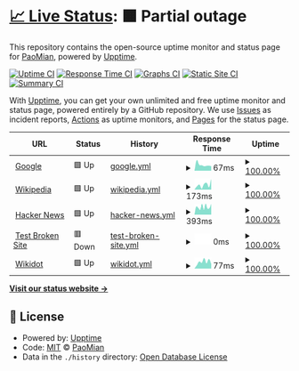 # [📈 Live Status](https://PaoMian0806.github.io/Pao-Upptime-Test): <!--live status--> **🟧 Partial outage**

This repository contains the open-source uptime monitor and status page for [PaoMian](https://PaoMian0806.github.io/Pao-Upptime-Test), powered by [Upptime](https://github.com/upptime/upptime).

[![Uptime CI](https://github.com/PaoMian0806/Pao-Upptime-Test/workflows/Uptime%20CI/badge.svg)](https://github.com/PaoMian0806/Pao-Upptime-Test/actions?query=workflow%3A%22Uptime+CI%22)
[![Response Time CI](https://github.com/PaoMian0806/Pao-Upptime-Test/workflows/Response%20Time%20CI/badge.svg)](https://github.com/PaoMian0806/Pao-Upptime-Test/actions?query=workflow%3A%22Response+Time+CI%22)
[![Graphs CI](https://github.com/PaoMian0806/Pao-Upptime-Test/workflows/Graphs%20CI/badge.svg)](https://github.com/PaoMian0806/Pao-Upptime-Test/actions?query=workflow%3A%22Graphs+CI%22)
[![Static Site CI](https://github.com/PaoMian0806/Pao-Upptime-Test/workflows/Static%20Site%20CI/badge.svg)](https://github.com/PaoMian0806/Pao-Upptime-Test/actions?query=workflow%3A%22Static+Site+CI%22)
[![Summary CI](https://github.com/PaoMian0806/Pao-Upptime-Test/workflows/Summary%20CI/badge.svg)](https://github.com/PaoMian0806/Pao-Upptime-Test/actions?query=workflow%3A%22Summary+CI%22)

With [Upptime](https://upptime.js.org), you can get your own unlimited and free uptime monitor and status page, powered entirely by a GitHub repository. We use [Issues](https://github.com/PaoMian0806/Pao-Upptime-Test/issues) as incident reports, [Actions](https://github.com/PaoMian0806/Pao-Upptime-Test/actions) as uptime monitors, and [Pages](https://PaoMian0806.github.io/Pao-Upptime-Test) for the status page.

<!--start: status pages-->
<!-- This summary is generated by Upptime (https://github.com/upptime/upptime) -->
<!-- Do not edit this manually, your changes will be overwritten -->
<!-- prettier-ignore -->
| URL | Status | History | Response Time | Uptime |
| --- | ------ | ------- | ------------- | ------ |
| <img alt="" src="https://icons.duckduckgo.com/ip3/www.google.com.ico" height="13"> [Google](https://www.google.com) | 🟩 Up | [google.yml](https://github.com/PaoMian0806/Pao-Upptime-Test/commits/HEAD/history/google.yml) | <details><summary><img alt="Response time graph" src="./graphs/google/response-time-week.png" height="20"> 67ms</summary><br><a href="https://PaoMian0806.github.io/Pao-Upptime-Test/history/google"><img alt="Response time 67" src="https://img.shields.io/endpoint?url=https%3A%2F%2Fraw.githubusercontent.com%2FPaoMian0806%2FPao-Upptime-Test%2FHEAD%2Fapi%2Fgoogle%2Fresponse-time.json"></a><br><a href="https://PaoMian0806.github.io/Pao-Upptime-Test/history/google"><img alt="24-hour response time 67" src="https://img.shields.io/endpoint?url=https%3A%2F%2Fraw.githubusercontent.com%2FPaoMian0806%2FPao-Upptime-Test%2FHEAD%2Fapi%2Fgoogle%2Fresponse-time-day.json"></a><br><a href="https://PaoMian0806.github.io/Pao-Upptime-Test/history/google"><img alt="7-day response time 67" src="https://img.shields.io/endpoint?url=https%3A%2F%2Fraw.githubusercontent.com%2FPaoMian0806%2FPao-Upptime-Test%2FHEAD%2Fapi%2Fgoogle%2Fresponse-time-week.json"></a><br><a href="https://PaoMian0806.github.io/Pao-Upptime-Test/history/google"><img alt="30-day response time 67" src="https://img.shields.io/endpoint?url=https%3A%2F%2Fraw.githubusercontent.com%2FPaoMian0806%2FPao-Upptime-Test%2FHEAD%2Fapi%2Fgoogle%2Fresponse-time-month.json"></a><br><a href="https://PaoMian0806.github.io/Pao-Upptime-Test/history/google"><img alt="1-year response time 67" src="https://img.shields.io/endpoint?url=https%3A%2F%2Fraw.githubusercontent.com%2FPaoMian0806%2FPao-Upptime-Test%2FHEAD%2Fapi%2Fgoogle%2Fresponse-time-year.json"></a></details> | <details><summary><a href="https://PaoMian0806.github.io/Pao-Upptime-Test/history/google">100.00%</a></summary><a href="https://PaoMian0806.github.io/Pao-Upptime-Test/history/google"><img alt="All-time uptime 100.00%" src="https://img.shields.io/endpoint?url=https%3A%2F%2Fraw.githubusercontent.com%2FPaoMian0806%2FPao-Upptime-Test%2FHEAD%2Fapi%2Fgoogle%2Fuptime.json"></a><br><a href="https://PaoMian0806.github.io/Pao-Upptime-Test/history/google"><img alt="24-hour uptime 100.00%" src="https://img.shields.io/endpoint?url=https%3A%2F%2Fraw.githubusercontent.com%2FPaoMian0806%2FPao-Upptime-Test%2FHEAD%2Fapi%2Fgoogle%2Fuptime-day.json"></a><br><a href="https://PaoMian0806.github.io/Pao-Upptime-Test/history/google"><img alt="7-day uptime 100.00%" src="https://img.shields.io/endpoint?url=https%3A%2F%2Fraw.githubusercontent.com%2FPaoMian0806%2FPao-Upptime-Test%2FHEAD%2Fapi%2Fgoogle%2Fuptime-week.json"></a><br><a href="https://PaoMian0806.github.io/Pao-Upptime-Test/history/google"><img alt="30-day uptime 100.00%" src="https://img.shields.io/endpoint?url=https%3A%2F%2Fraw.githubusercontent.com%2FPaoMian0806%2FPao-Upptime-Test%2FHEAD%2Fapi%2Fgoogle%2Fuptime-month.json"></a><br><a href="https://PaoMian0806.github.io/Pao-Upptime-Test/history/google"><img alt="1-year uptime 100.00%" src="https://img.shields.io/endpoint?url=https%3A%2F%2Fraw.githubusercontent.com%2FPaoMian0806%2FPao-Upptime-Test%2FHEAD%2Fapi%2Fgoogle%2Fuptime-year.json"></a></details>
| <img alt="" src="https://icons.duckduckgo.com/ip3/en.wikipedia.org.ico" height="13"> [Wikipedia](https://en.wikipedia.org) | 🟩 Up | [wikipedia.yml](https://github.com/PaoMian0806/Pao-Upptime-Test/commits/HEAD/history/wikipedia.yml) | <details><summary><img alt="Response time graph" src="./graphs/wikipedia/response-time-week.png" height="20"> 173ms</summary><br><a href="https://PaoMian0806.github.io/Pao-Upptime-Test/history/wikipedia"><img alt="Response time 173" src="https://img.shields.io/endpoint?url=https%3A%2F%2Fraw.githubusercontent.com%2FPaoMian0806%2FPao-Upptime-Test%2FHEAD%2Fapi%2Fwikipedia%2Fresponse-time.json"></a><br><a href="https://PaoMian0806.github.io/Pao-Upptime-Test/history/wikipedia"><img alt="24-hour response time 173" src="https://img.shields.io/endpoint?url=https%3A%2F%2Fraw.githubusercontent.com%2FPaoMian0806%2FPao-Upptime-Test%2FHEAD%2Fapi%2Fwikipedia%2Fresponse-time-day.json"></a><br><a href="https://PaoMian0806.github.io/Pao-Upptime-Test/history/wikipedia"><img alt="7-day response time 173" src="https://img.shields.io/endpoint?url=https%3A%2F%2Fraw.githubusercontent.com%2FPaoMian0806%2FPao-Upptime-Test%2FHEAD%2Fapi%2Fwikipedia%2Fresponse-time-week.json"></a><br><a href="https://PaoMian0806.github.io/Pao-Upptime-Test/history/wikipedia"><img alt="30-day response time 173" src="https://img.shields.io/endpoint?url=https%3A%2F%2Fraw.githubusercontent.com%2FPaoMian0806%2FPao-Upptime-Test%2FHEAD%2Fapi%2Fwikipedia%2Fresponse-time-month.json"></a><br><a href="https://PaoMian0806.github.io/Pao-Upptime-Test/history/wikipedia"><img alt="1-year response time 173" src="https://img.shields.io/endpoint?url=https%3A%2F%2Fraw.githubusercontent.com%2FPaoMian0806%2FPao-Upptime-Test%2FHEAD%2Fapi%2Fwikipedia%2Fresponse-time-year.json"></a></details> | <details><summary><a href="https://PaoMian0806.github.io/Pao-Upptime-Test/history/wikipedia">100.00%</a></summary><a href="https://PaoMian0806.github.io/Pao-Upptime-Test/history/wikipedia"><img alt="All-time uptime 100.00%" src="https://img.shields.io/endpoint?url=https%3A%2F%2Fraw.githubusercontent.com%2FPaoMian0806%2FPao-Upptime-Test%2FHEAD%2Fapi%2Fwikipedia%2Fuptime.json"></a><br><a href="https://PaoMian0806.github.io/Pao-Upptime-Test/history/wikipedia"><img alt="24-hour uptime 100.00%" src="https://img.shields.io/endpoint?url=https%3A%2F%2Fraw.githubusercontent.com%2FPaoMian0806%2FPao-Upptime-Test%2FHEAD%2Fapi%2Fwikipedia%2Fuptime-day.json"></a><br><a href="https://PaoMian0806.github.io/Pao-Upptime-Test/history/wikipedia"><img alt="7-day uptime 100.00%" src="https://img.shields.io/endpoint?url=https%3A%2F%2Fraw.githubusercontent.com%2FPaoMian0806%2FPao-Upptime-Test%2FHEAD%2Fapi%2Fwikipedia%2Fuptime-week.json"></a><br><a href="https://PaoMian0806.github.io/Pao-Upptime-Test/history/wikipedia"><img alt="30-day uptime 100.00%" src="https://img.shields.io/endpoint?url=https%3A%2F%2Fraw.githubusercontent.com%2FPaoMian0806%2FPao-Upptime-Test%2FHEAD%2Fapi%2Fwikipedia%2Fuptime-month.json"></a><br><a href="https://PaoMian0806.github.io/Pao-Upptime-Test/history/wikipedia"><img alt="1-year uptime 100.00%" src="https://img.shields.io/endpoint?url=https%3A%2F%2Fraw.githubusercontent.com%2FPaoMian0806%2FPao-Upptime-Test%2FHEAD%2Fapi%2Fwikipedia%2Fuptime-year.json"></a></details>
| <img alt="" src="https://icons.duckduckgo.com/ip3/news.ycombinator.com.ico" height="13"> [Hacker News](https://news.ycombinator.com) | 🟩 Up | [hacker-news.yml](https://github.com/PaoMian0806/Pao-Upptime-Test/commits/HEAD/history/hacker-news.yml) | <details><summary><img alt="Response time graph" src="./graphs/hacker-news/response-time-week.png" height="20"> 393ms</summary><br><a href="https://PaoMian0806.github.io/Pao-Upptime-Test/history/hacker-news"><img alt="Response time 393" src="https://img.shields.io/endpoint?url=https%3A%2F%2Fraw.githubusercontent.com%2FPaoMian0806%2FPao-Upptime-Test%2FHEAD%2Fapi%2Fhacker-news%2Fresponse-time.json"></a><br><a href="https://PaoMian0806.github.io/Pao-Upptime-Test/history/hacker-news"><img alt="24-hour response time 393" src="https://img.shields.io/endpoint?url=https%3A%2F%2Fraw.githubusercontent.com%2FPaoMian0806%2FPao-Upptime-Test%2FHEAD%2Fapi%2Fhacker-news%2Fresponse-time-day.json"></a><br><a href="https://PaoMian0806.github.io/Pao-Upptime-Test/history/hacker-news"><img alt="7-day response time 393" src="https://img.shields.io/endpoint?url=https%3A%2F%2Fraw.githubusercontent.com%2FPaoMian0806%2FPao-Upptime-Test%2FHEAD%2Fapi%2Fhacker-news%2Fresponse-time-week.json"></a><br><a href="https://PaoMian0806.github.io/Pao-Upptime-Test/history/hacker-news"><img alt="30-day response time 393" src="https://img.shields.io/endpoint?url=https%3A%2F%2Fraw.githubusercontent.com%2FPaoMian0806%2FPao-Upptime-Test%2FHEAD%2Fapi%2Fhacker-news%2Fresponse-time-month.json"></a><br><a href="https://PaoMian0806.github.io/Pao-Upptime-Test/history/hacker-news"><img alt="1-year response time 393" src="https://img.shields.io/endpoint?url=https%3A%2F%2Fraw.githubusercontent.com%2FPaoMian0806%2FPao-Upptime-Test%2FHEAD%2Fapi%2Fhacker-news%2Fresponse-time-year.json"></a></details> | <details><summary><a href="https://PaoMian0806.github.io/Pao-Upptime-Test/history/hacker-news">100.00%</a></summary><a href="https://PaoMian0806.github.io/Pao-Upptime-Test/history/hacker-news"><img alt="All-time uptime 100.00%" src="https://img.shields.io/endpoint?url=https%3A%2F%2Fraw.githubusercontent.com%2FPaoMian0806%2FPao-Upptime-Test%2FHEAD%2Fapi%2Fhacker-news%2Fuptime.json"></a><br><a href="https://PaoMian0806.github.io/Pao-Upptime-Test/history/hacker-news"><img alt="24-hour uptime 100.00%" src="https://img.shields.io/endpoint?url=https%3A%2F%2Fraw.githubusercontent.com%2FPaoMian0806%2FPao-Upptime-Test%2FHEAD%2Fapi%2Fhacker-news%2Fuptime-day.json"></a><br><a href="https://PaoMian0806.github.io/Pao-Upptime-Test/history/hacker-news"><img alt="7-day uptime 100.00%" src="https://img.shields.io/endpoint?url=https%3A%2F%2Fraw.githubusercontent.com%2FPaoMian0806%2FPao-Upptime-Test%2FHEAD%2Fapi%2Fhacker-news%2Fuptime-week.json"></a><br><a href="https://PaoMian0806.github.io/Pao-Upptime-Test/history/hacker-news"><img alt="30-day uptime 100.00%" src="https://img.shields.io/endpoint?url=https%3A%2F%2Fraw.githubusercontent.com%2FPaoMian0806%2FPao-Upptime-Test%2FHEAD%2Fapi%2Fhacker-news%2Fuptime-month.json"></a><br><a href="https://PaoMian0806.github.io/Pao-Upptime-Test/history/hacker-news"><img alt="1-year uptime 100.00%" src="https://img.shields.io/endpoint?url=https%3A%2F%2Fraw.githubusercontent.com%2FPaoMian0806%2FPao-Upptime-Test%2FHEAD%2Fapi%2Fhacker-news%2Fuptime-year.json"></a></details>
| <img alt="" src="https://icons.duckduckgo.com/ip3/thissitedoesnotexist.koj.co.ico" height="13"> [Test Broken Site](https://thissitedoesnotexist.koj.co) | 🟥 Down | [test-broken-site.yml](https://github.com/PaoMian0806/Pao-Upptime-Test/commits/HEAD/history/test-broken-site.yml) | <details><summary><img alt="Response time graph" src="./graphs/test-broken-site/response-time-week.png" height="20"> 0ms</summary><br><a href="https://PaoMian0806.github.io/Pao-Upptime-Test/history/test-broken-site"><img alt="Response time 0" src="https://img.shields.io/endpoint?url=https%3A%2F%2Fraw.githubusercontent.com%2FPaoMian0806%2FPao-Upptime-Test%2FHEAD%2Fapi%2Ftest-broken-site%2Fresponse-time.json"></a><br><a href="https://PaoMian0806.github.io/Pao-Upptime-Test/history/test-broken-site"><img alt="24-hour response time 0" src="https://img.shields.io/endpoint?url=https%3A%2F%2Fraw.githubusercontent.com%2FPaoMian0806%2FPao-Upptime-Test%2FHEAD%2Fapi%2Ftest-broken-site%2Fresponse-time-day.json"></a><br><a href="https://PaoMian0806.github.io/Pao-Upptime-Test/history/test-broken-site"><img alt="7-day response time 0" src="https://img.shields.io/endpoint?url=https%3A%2F%2Fraw.githubusercontent.com%2FPaoMian0806%2FPao-Upptime-Test%2FHEAD%2Fapi%2Ftest-broken-site%2Fresponse-time-week.json"></a><br><a href="https://PaoMian0806.github.io/Pao-Upptime-Test/history/test-broken-site"><img alt="30-day response time 0" src="https://img.shields.io/endpoint?url=https%3A%2F%2Fraw.githubusercontent.com%2FPaoMian0806%2FPao-Upptime-Test%2FHEAD%2Fapi%2Ftest-broken-site%2Fresponse-time-month.json"></a><br><a href="https://PaoMian0806.github.io/Pao-Upptime-Test/history/test-broken-site"><img alt="1-year response time 0" src="https://img.shields.io/endpoint?url=https%3A%2F%2Fraw.githubusercontent.com%2FPaoMian0806%2FPao-Upptime-Test%2FHEAD%2Fapi%2Ftest-broken-site%2Fresponse-time-year.json"></a></details> | <details><summary><a href="https://PaoMian0806.github.io/Pao-Upptime-Test/history/test-broken-site">100.00%</a></summary><a href="https://PaoMian0806.github.io/Pao-Upptime-Test/history/test-broken-site"><img alt="All-time uptime 100.00%" src="https://img.shields.io/endpoint?url=https%3A%2F%2Fraw.githubusercontent.com%2FPaoMian0806%2FPao-Upptime-Test%2FHEAD%2Fapi%2Ftest-broken-site%2Fuptime.json"></a><br><a href="https://PaoMian0806.github.io/Pao-Upptime-Test/history/test-broken-site"><img alt="24-hour uptime 100.00%" src="https://img.shields.io/endpoint?url=https%3A%2F%2Fraw.githubusercontent.com%2FPaoMian0806%2FPao-Upptime-Test%2FHEAD%2Fapi%2Ftest-broken-site%2Fuptime-day.json"></a><br><a href="https://PaoMian0806.github.io/Pao-Upptime-Test/history/test-broken-site"><img alt="7-day uptime 100.00%" src="https://img.shields.io/endpoint?url=https%3A%2F%2Fraw.githubusercontent.com%2FPaoMian0806%2FPao-Upptime-Test%2FHEAD%2Fapi%2Ftest-broken-site%2Fuptime-week.json"></a><br><a href="https://PaoMian0806.github.io/Pao-Upptime-Test/history/test-broken-site"><img alt="30-day uptime 100.00%" src="https://img.shields.io/endpoint?url=https%3A%2F%2Fraw.githubusercontent.com%2FPaoMian0806%2FPao-Upptime-Test%2FHEAD%2Fapi%2Ftest-broken-site%2Fuptime-month.json"></a><br><a href="https://PaoMian0806.github.io/Pao-Upptime-Test/history/test-broken-site"><img alt="1-year uptime 100.00%" src="https://img.shields.io/endpoint?url=https%3A%2F%2Fraw.githubusercontent.com%2FPaoMian0806%2FPao-Upptime-Test%2FHEAD%2Fapi%2Ftest-broken-site%2Fuptime-year.json"></a></details>
| <img alt="" src="https://icons.duckduckgo.com/ip3/www.wikidot.com.ico" height="13"> [Wikidot](https://www.wikidot.com) | 🟩 Up | [wikidot.yml](https://github.com/PaoMian0806/Pao-Upptime-Test/commits/HEAD/history/wikidot.yml) | <details><summary><img alt="Response time graph" src="./graphs/wikidot/response-time-week.png" height="20"> 77ms</summary><br><a href="https://PaoMian0806.github.io/Pao-Upptime-Test/history/wikidot"><img alt="Response time 77" src="https://img.shields.io/endpoint?url=https%3A%2F%2Fraw.githubusercontent.com%2FPaoMian0806%2FPao-Upptime-Test%2FHEAD%2Fapi%2Fwikidot%2Fresponse-time.json"></a><br><a href="https://PaoMian0806.github.io/Pao-Upptime-Test/history/wikidot"><img alt="24-hour response time 77" src="https://img.shields.io/endpoint?url=https%3A%2F%2Fraw.githubusercontent.com%2FPaoMian0806%2FPao-Upptime-Test%2FHEAD%2Fapi%2Fwikidot%2Fresponse-time-day.json"></a><br><a href="https://PaoMian0806.github.io/Pao-Upptime-Test/history/wikidot"><img alt="7-day response time 77" src="https://img.shields.io/endpoint?url=https%3A%2F%2Fraw.githubusercontent.com%2FPaoMian0806%2FPao-Upptime-Test%2FHEAD%2Fapi%2Fwikidot%2Fresponse-time-week.json"></a><br><a href="https://PaoMian0806.github.io/Pao-Upptime-Test/history/wikidot"><img alt="30-day response time 77" src="https://img.shields.io/endpoint?url=https%3A%2F%2Fraw.githubusercontent.com%2FPaoMian0806%2FPao-Upptime-Test%2FHEAD%2Fapi%2Fwikidot%2Fresponse-time-month.json"></a><br><a href="https://PaoMian0806.github.io/Pao-Upptime-Test/history/wikidot"><img alt="1-year response time 77" src="https://img.shields.io/endpoint?url=https%3A%2F%2Fraw.githubusercontent.com%2FPaoMian0806%2FPao-Upptime-Test%2FHEAD%2Fapi%2Fwikidot%2Fresponse-time-year.json"></a></details> | <details><summary><a href="https://PaoMian0806.github.io/Pao-Upptime-Test/history/wikidot">100.00%</a></summary><a href="https://PaoMian0806.github.io/Pao-Upptime-Test/history/wikidot"><img alt="All-time uptime 100.00%" src="https://img.shields.io/endpoint?url=https%3A%2F%2Fraw.githubusercontent.com%2FPaoMian0806%2FPao-Upptime-Test%2FHEAD%2Fapi%2Fwikidot%2Fuptime.json"></a><br><a href="https://PaoMian0806.github.io/Pao-Upptime-Test/history/wikidot"><img alt="24-hour uptime 100.00%" src="https://img.shields.io/endpoint?url=https%3A%2F%2Fraw.githubusercontent.com%2FPaoMian0806%2FPao-Upptime-Test%2FHEAD%2Fapi%2Fwikidot%2Fuptime-day.json"></a><br><a href="https://PaoMian0806.github.io/Pao-Upptime-Test/history/wikidot"><img alt="7-day uptime 100.00%" src="https://img.shields.io/endpoint?url=https%3A%2F%2Fraw.githubusercontent.com%2FPaoMian0806%2FPao-Upptime-Test%2FHEAD%2Fapi%2Fwikidot%2Fuptime-week.json"></a><br><a href="https://PaoMian0806.github.io/Pao-Upptime-Test/history/wikidot"><img alt="30-day uptime 100.00%" src="https://img.shields.io/endpoint?url=https%3A%2F%2Fraw.githubusercontent.com%2FPaoMian0806%2FPao-Upptime-Test%2FHEAD%2Fapi%2Fwikidot%2Fuptime-month.json"></a><br><a href="https://PaoMian0806.github.io/Pao-Upptime-Test/history/wikidot"><img alt="1-year uptime 100.00%" src="https://img.shields.io/endpoint?url=https%3A%2F%2Fraw.githubusercontent.com%2FPaoMian0806%2FPao-Upptime-Test%2FHEAD%2Fapi%2Fwikidot%2Fuptime-year.json"></a></details>

<!--end: status pages-->

[**Visit our status website →**](https://PaoMian0806.github.io/Pao-Upptime-Test)

## 📄 License

- Powered by: [Upptime](https://github.com/upptime/upptime)
- Code: [MIT](./LICENSE) © [PaoMian](https://PaoMian0806.github.io/Pao-Upptime-Test)
- Data in the `./history` directory: [Open Database License](https://opendatacommons.org/licenses/odbl/1-0/)
